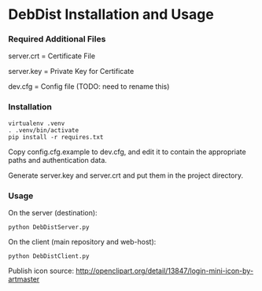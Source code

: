 # DebDist Installation and Usage

### Required Additional Files
server.crt = Certificate File

server.key = Private Key for Certificate

dev.cfg = Config file (TODO: need to rename this)

### Installation
```
virtualenv .venv
. .venv/bin/activate
pip install -r requires.txt
```

Copy config.cfg.example to dev.cfg, and edit it to contain the appropriate paths and authentication data.

Generate server.key and server.crt and put them in the project directory.

### Usage
On the server (destination):
```
python DebDistServer.py
```

On the client (main repository and web-host):
```
python DebDistClient.py
```


Publish icon source: http://openclipart.org/detail/13847/login-mini-icon-by-artmaster
